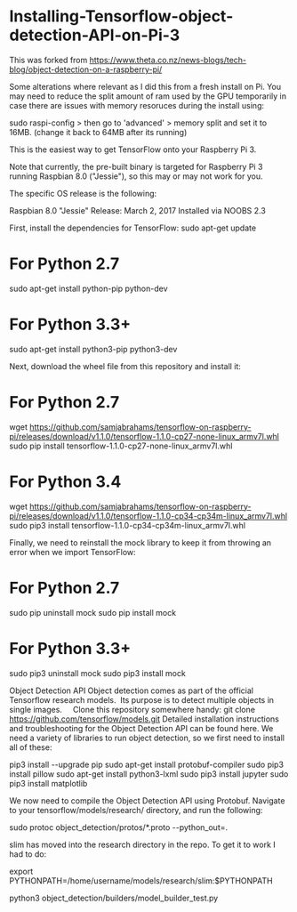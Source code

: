 # Installing-Tensorflow-object-detection-API-on-Pi-3

This was forked from https://www.theta.co.nz/news-blogs/tech-blog/object-detection-on-a-raspberry-pi/

Some alterations where relevant as I did this from a fresh install on Pi. You may need to reduce the split amount of ram used by the GPU 
temporarily in case there are issues with memory resoruces during the install using:

sudo raspi-config > then go to 'advanced' > memory split and set it to 16MB.
(change it back to 64MB after its running)

This is the easiest way to get TensorFlow onto your Raspberry Pi 3. 

Note that currently, the pre-built binary is targeted for Raspberry Pi 3 running Raspbian 8.0 ("Jessie"), so this may or may not work for you. 

The specific OS release is the following:

Raspbian 8.0 "Jessie"
Release: March 2, 2017
Installed via NOOBS 2.3

First, install the dependencies for TensorFlow:
sudo apt-get update

# For Python 2.7
sudo apt-get install python-pip python-dev

# For Python 3.3+
sudo apt-get install python3-pip python3-dev


Next, download the wheel file from this repository and install it:
# For Python 2.7
wget https://github.com/samjabrahams/tensorflow-on-raspberry-pi/releases/download/v1.1.0/tensorflow-1.1.0-cp27-none-linux_armv7l.whl
sudo pip install tensorflow-1.1.0-cp27-none-linux_armv7l.whl

# For Python 3.4
wget https://github.com/samjabrahams/tensorflow-on-raspberry-pi/releases/download/v1.1.0/tensorflow-1.1.0-cp34-cp34m-linux_armv7l.whl
sudo pip3 install tensorflow-1.1.0-cp34-cp34m-linux_armv7l.whl

Finally, we need to reinstall the mock library to keep it from throwing an error when we import TensorFlow:
# For Python 2.7
sudo pip uninstall mock
sudo pip install mock

# For Python 3.3+
sudo pip3 uninstall mock
sudo pip3 install mock

Object Detection API
Object detection comes as part of the official Tensorflow research models.  Its purpose is to detect multiple objects in single images.    
Clone this repository somewhere handy:
git clone https://github.com/tensorflow/models.git
Detailed installation instructions and troubleshooting for the Object Detection API can be found here.
We need a variety of libraries to run object detection, so we first need to install all of these:

pip3 install --upgrade pip
sudo apt-get install protobuf-compiler
sudo pip3 install pillow
sudo apt-get install python3-lxml
sudo pip3 install jupyter
sudo pip3 install matplotlib


We now need to compile the Object Detection API using Protobuf. Navigate to your tensorflow/models/research/ directory, and run the following:

sudo protoc object_detection/protos/*.proto --python_out=.

slim has moved into the research directory in the repo. To get it to work I had to do:

export PYTHONPATH=/home/username/models/research/slim:$PYTHONPATH

python3 object_detection/builders/model_builder_test.py
